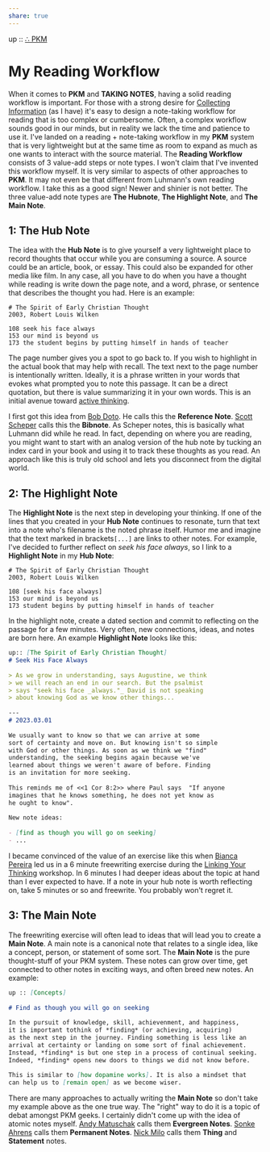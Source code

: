 ```yaml
---  
share: true  
---  
```

up :: [∴ PKM](./%E2%88%B4-PKM.md)  
  
# My Reading Workflow  
  
When it comes to **PKM** and **TAKING NOTES**, having a solid reading workflow is important. For those with a strong desire for [Collecting Information](./Collecting-Information.md) (as I have) it's easy to design a note-taking workflow for reading that is too complex or cumbersome. Often, a complex workflow sounds good in our minds, but in reality we lack the time and patience to use it. I've landed on a reading + note-taking workflow in my **PKM** system that is very lightweight but at the same time as room to expand as much as one wants to interact with the source material. The **Reading Workflow** consists of 3 value-add steps or note types. I won't claim that I've invented this workflow myself. It is very similar to aspects of other approaches to **PKM**. It may not even be that different from Luhmann's own reading workflow. I take this as a good sign! Newer and shinier is not better. The three value-add note types are **The Hubnote**, **The Highlight Note**, and **The Main Note**.  
  
## 1: The Hub Note  
The idea with the **Hub Note** is to give yourself a very lightweight place to record thoughts that occur while you are consuming a source. A source could be an article, book, or essay. This could also be expanded for other media like film. In any case, all you have to do when you have a thought while reading is write down the page note, and a word, phrase, or sentence that describes the thought you had. Here is an example:  
  
```  
# The Spirit of Early Christian Thought  
2003, Robert Louis Wilken  
  
108 seek his face always  
153 our mind is beyond us  
173 the student begins by putting himself in hands of teacher  
```  
  
The page number gives you a spot to go back to. If you wish to highlight in the actual book that may help with recall. The text next to the page number is intentionally written. Ideally, it is a phrase written in your words that evokes what prompted you to note this passage. It can be a direct quotation, but there is value summarizing it in your own words. This is an initial avenue toward [active thinking](./active-thinking.md).  
  
I first got this idea from [Bob Doto](https://writing.bobdoto.computer/what-is-a-literature-note/). He calls this the **Reference Note**. [Scott Scheper]() calls this the **Bibnote**. As Scheper notes, this is basically what Luhmann did while he read. In fact, depending on where you are reading, you might want to start with an analog version of the hub note by tucking an index card in your book and using it to track these thoughts as you read. An approach like this is truly old school and lets you disconnect from the digital world.  
  
## 2: The Highlight Note  
The **Highlight Note** is the next step in developing your thinking. If one of the lines that you created in your **Hub Note** continues to resonate, turn that text into a note who's filename is the noted phrase itself. Humor me and imagine that the text marked in brackets`[...]` are links to other notes. For example, I've decided to further reflect on *seek his face always*, so I link to a **Highlight Note** in my **Hub Note**:  
  
```  
# The Spirit of Early Christian Thought  
2003, Robert Louis Wilken  
  
108 [seek his face always]  
153 our mind is beyond us  
173 student begins by putting himself in hands of teacher  
```  
  
In the highlight note, create a dated section and commit to reflecting on the passage for a few minutes. Very often, new connections, ideas, and notes are born here. An example **Highlight Note** looks like this:  
  
```markdown  
up:: [The Spirit of Early Christian Thought]  
# Seek His Face Always  
  
> As we grow in understanding, says Augustine, we think   
> we will reach an end in our search. But the psalmist   
> says "seek his face _always."_ David is not speaking   
> about knowing God as we know other things...  
  
---  
# 2023.03.01  
  
We usually want to know so that we can arrive at some   
sort of certainty and move on. But knowing isn't so simple  
with God or other things. As soon as we think we "find"   
understanding, the seeking begins again because we've   
learned about things we weren't aware of before. Finding   
is an invitation for more seeking.  
  
This reminds me of <<1 Cor 8:2>> where Paul says  "If anyone   
imagines that he knows something, he does not yet know as   
he ought to know".   
  
New note ideas:  
  
- [find as though you will go on seeking]  
- ...  
```  
  
I became convinced of the value of an exercise like this when [Bianca Pereira](https://biancapereira.me/) led us in a 6 minute freewriting exercise during the [Linking Your Thinking](https://linkingyourthinking.com) workshop. In 6 minutes I had deeper ideas about the topic at hand than I ever expected to have. If a note in your hub note is worth reflecting on, take 5 minutes or so and freewrite. You probably won't regret it.   
  
## 3: The Main Note  
The freewriting exercise will often lead to ideas that will lead you to create a **Main Note**. A main note is a canonical note that relates to a single idea, like a concept, person, or statement of some sort. The **Main Note** is the pure thought-stuff of your PKM system. These notes can grow over time, get connected to other notes in exciting ways, and often breed new notes. An example:  
  
```markdown  
up :: [Concepts]  
  
# Find as though you will go on seeking  
  
In the pursuit of knowledge, skill, achievenment, and happiness,  
it is important tothink of *finding* (or achieving, acquiring)   
as the next step in the journey. Finding something is less like an   
arrival at certainty or landing on some sort of final achievement.   
Instead, *finding* is but one step in a process of continual seeking.  
Indeed, *finding* opens new doors to things we did not know before.  
  
This is similar to [how dopamine works]. It is also a mindset that   
can help us to [remain open] as we become wiser.   
```  
  
There are many approaches to actually writing the **Main Note** so don't take my example above as the one true way. The "right" way to do it is a topic of debat amongst PKM geeks. I certainly didn't come up with the idea of atomic notes myself. [Andy Matuschak](https://notes.andymatuschak.org/Evergreen_notes) calls them **Evergreen Notes**. [Sonke Ahrens](https://twitter.com/soenke_ahrens?lang=en) calls them **Permanent Notes**. [Nick Milo](https://twitter.com/NickMilo) calls them **Thing** and **Statement** notes.  